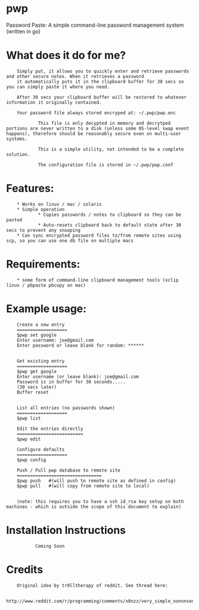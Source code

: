 pwp
===

Password Paste: A simple command-line password management system (written in go)

What does it do for me?
=======================
		

		Simply put, it allows you to quickly enter and retrieve passwords and other secure notes. When it retrieves a password 
		it automatically puts it in the clipboard buffer for 30 secs so you can simply paste it where you need. 

		After 30 secs your clipboard buffer will be restored to whatever information it originally contained. 

		Your password file always stored encryped at: ~/.pwp/pwp.enc 

                This file is only decypted in memory and decrytped portions are never written to a disk (unless some OS-level swap event happens), therefore should be reasonably secure even on multi-user systems.
                
                This is a simple utility, not intended to be a complete solution.  
                
                The configuration file is stored in ~/.pwp/pwp.conf

Features:
==========
		* Works on linux / mac / solaris
		* Simple operation
                * Copies passwords / notes to clipboard so they can be pasted
                * Auto-resets clipboard back to default state after 30 secs to prevent any snooping
		* Can sync encrypted password files to/from remote sites using scp, so you can use one db file on multiple macs
		

Requirements: 
=============
		* some form of command-line clipboard management tools (xclip linux / pbpaste pbcopy on mac) 


Example usage:
==============
		

		Create a new entry
		===================
		$pwp set google
		Enter username: joe@gmail.com
		Enter password or leave blank for random: ******

	
		Get existing entry
		===================
		$pwp get google
		Enter username (or leave blank): joe@gmail.com
		Password is in buffer for 30 seconds.....
		(30 secs later)
		Buffer reset


		List all entries (no passwords shown)
		===================
		$pwp list

		Edit the entries directly
		=========================
		$pwp edit

		Configure defaults
		===================
		$pwp config

		Push / Pull pwp database to remote site
		================================
		$pwp push 	#(will push to remote site as defined in config)
		$pwp pull 	#(will copy from remote site to local)
	
		
		(note: this requires you to have a ssh id_rsa key setup on both machines - which is outside the scope of this document to explain)

Installation Instructions
=========================
               Coming Soon		

Credits
========

		Original idea by tr0lltherapy of reddit. See thread here: 

		http://www.reddit.com/r/programming/comments/x0nzz/very_simple_nononsense_password_manager_that_uses/c5i7ekn


